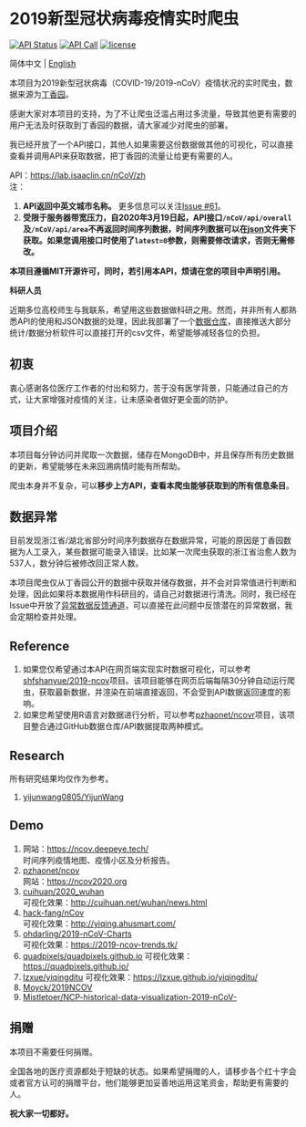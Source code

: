 # 2019新型冠状病毒疫情实时爬虫

[![API Status](https://img.shields.io/website?url=https%3A%2F%2Flab.isaaclin.cn)](https://lab.isaaclin.cn/nCoV/)
[![API Call](https://img.shields.io/badge/dynamic/json?color=orange&label=API%20Call&query=%24.count&url=https%3A%2F%2Flab.isaaclin.cn%2FnCoV%2Fapi%2Fusage)](https://lab.isaaclin.cn/nCoV/)
[![license](https://img.shields.io/github/license/BlankerL/DXY-COVID-19-Crawler)](https://github.com/BlankerL/DXY-COVID-19-Crawler/blob/master/LICENSE)

简体中文 | [English](README.en.md)

本项目为2019新型冠状病毒（COVID-19/2019-nCoV）疫情状况的实时爬虫，数据来源为[丁香园](https://3g.dxy.cn/newh5/view/pneumonia)。

感谢大家对本项目的支持，为了不让爬虫泛滥占用过多流量，导致其他更有需要的用户无法及时获取到丁香园的数据，请大家减少对爬虫的部署。

我已经开放了一个API接口，其他人如果需要这份数据做其他的可视化，可以直接查看并调用API来获取数据，把丁香园的流量让给更有需要的人。

API：https://lab.isaaclin.cn/nCoV/zh  
注：
1. **API返回中英文城市名称。** 更多信息可以关注[Issue #61](https://github.com/BlankerL/DXY-COVID-19-Crawler/issues/61)。
2. **受限于服务器带宽压力，自2020年3月19日起，API接口`/nCoV/api/overall`及`/nCoV/api/area`不再返回时间序列数据，时间序列数据可以在[json](json)文件夹下获取。如果您调用接口时使用了`latest=0`参数，则需要修改请求，否则无需修改。**

**本项目遵循MIT开源许可，同时，若引用本API，烦请在您的项目中声明引用。**


**科研人员**

近期多位高校师生与我联系，希望用这些数据做科研之用。然而，并非所有人都熟悉API的使用和JSON数据的处理，因此我部署了一个[数据仓库](https://github.com/BlankerL/DXY-COVID-19-Data)，直接推送大部分统计/数据分析软件可以直接打开的csv文件，希望能够减轻各位的负担。

## 初衷
衷心感谢各位医疗工作者的付出和努力，苦于没有医学背景，只能通过自己的方式，让大家增强对疫情的关注，让未感染者做好更全面的防护。

## 项目介绍
本项目每分钟访问并爬取一次数据，储存在MongoDB中，并且保存所有历史数据的更新，希望能够在未来回溯病情时能有所帮助。

爬虫本身并不复杂，可以**移步上方API，查看本爬虫能够获取到的所有信息条目**。

## 数据异常
目前发现浙江省/湖北省部分时间序列数据存在数据异常，可能的原因是丁香园数据为人工录入，某些数据可能录入错误，比如某一次爬虫获取的浙江省治愈人数为537人，数分钟后被修改回正常人数。

本项目爬虫仅从丁香园公开的数据中获取并储存数据，并不会对异常值进行判断和处理，因此如果将本数据用作科研目的，请自己对数据进行清洗。同时，我已经在Issue中开放了[异常数据反馈通道](https://github.com/BlankerL/DXY-COVID-19-Crawler/issues/34)，可以直接在此问题中反馈潜在的异常数据，我会定期检查并处理。

## Reference
1. 如果您仅希望通过本API在网页端实现实时数据可视化，可以参考[shfshanyue/2019-ncov](https://github.com/shfshanyue/2019-ncov)项目。该项目能够在网页后端每隔30分钟自动运行爬虫，获取最新数据，并渲染在前端直接返回，不会受到API数据返回速度的影响。
2. 如果您希望使用R语言对数据进行分析，可以参考[pzhaonet/ncovr](https://github.com/pzhaonet/ncovr)项目，该项目整合通过GitHub数据仓库/API数据提取两种模式。

## Research
所有研究结果均仅作为参考。
1. [yijunwang0805/YijunWang](https://github.com/yijunwang0805/YijunWang)  

## Demo
1. 网站：https://ncov.deepeye.tech/  
   时间序列疫情地图、疫情小区及分析报告。
2. [pzhaonet/ncov](https://github.com/pzhaonet/ncov)  
   网站：https://ncov2020.org
3. [cuihuan/2020_wuhan](https://github.com/cuihuan/2020_wuhan)  
   可视化效果：http://cuihuan.net/wuhan/news.html
4. [hack-fang/nCov](https://github.com/hack-fang/nCov)  
   可视化效果：http://yiqing.ahusmart.com/
5. [ohdarling/2019-nCoV-Charts](https://github.com/ohdarling/2019-nCoV-Charts)  
   可视化效果：https://2019-ncov-trends.tk/
6. [quadpixels/quadpixels.github.io](https://github.com/quadpixels/quadpixels.github.io)
   可视化效果：https://quadpixels.github.io/
7. [lzxue/yiqingditu](https://github.com/lzxue/yiqingditu)
  可视化效果：https://lzxue.github.io/yiqingditu/
8. [Moyck/2019NCOV](https://github.com/Moyck/2019NCOV)
9. [Mistletoer/NCP-historical-data-visualization-2019-nCoV-](https://github.com/Mistletoer/NCP-historical-data-visualization-2019-nCoV-)

## 捐赠
本项目不需要任何捐赠。

全国各地的医疗资源都处于短缺的状态。如果希望捐赠的人，请移步各个红十字会或者官方认可的捐赠平台，他们能够更加妥善地运用这笔资金，帮助更有需要的人。

**祝大家一切都好。**

